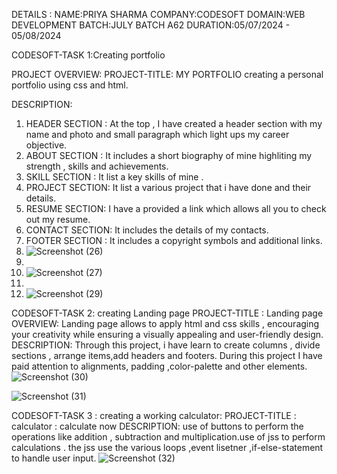 DETAILS :
NAME:PRIYA SHARMA
COMPANY:CODESOFT
DOMAIN:WEB DEVELOPMENT
BATCH:JULY BATCH A62
DURATION:05/07/2024 - 05/08/2024

CODESOFT-TASK 1:Creating portfolio

PROJECT OVERVIEW:
PROJECT-TITLE: MY PORTFOLIO
creating a personal portfolio using css and html.

DESCRIPTION:
1. HEADER SECTION : At the top , I have created a header section with my name and photo and small paragraph which light ups my career objective.
2. ABOUT SECTION : It includes a short biography of mine highliting my strength , skills and achievements.
3. SKILL SECTION : It list a key skills of mine .
4. PROJECT SECTION: It list a various project that i have done and their details.
5. RESUME SECTION: I have a provided a link which allows all you to check out my resume.
6. CONTACT SECTION: It includes the details of my contacts.
7. FOOTER SECTION :  It includes a copyright symbols and additional links.
8. ![Screenshot (26)](https://github.com/user-attachments/assets/ef59266f-b48e-43d3-9b7b-f91db3d5abae)
9. 
10. ![Screenshot (27)](https://github.com/user-attachments/assets/5029523b-d982-4398-9f30-a79aab8f5039)
11. 
12. ![Screenshot (29)](https://github.com/user-attachments/assets/0a385e14-2350-42a6-af5e-3b090e398e1d)



CODESOFT-TASK 2:  creating Landing page
PROJECT-TITLE : Landing page 
OVERVIEW:
Landing page allows to apply html and css skills , encouraging your creativity while ensuring a visually appealing and user-friendly design.
DESCRIPTION:
Through this project, i have learn to create columns , divide sections , arrange items,add headers and footers. During this project I have paid attention to alignments, padding ,color-palette and other elements.
![Screenshot (30)](https://github.com/user-attachments/assets/1966da96-a029-42b7-a243-793bfabb9845)

![Screenshot (31)](https://github.com/user-attachments/assets/4e3c5774-7b85-44d4-b04e-3d8799958a0d)



CODESOFT-TASK 3 : creating a working calculator:
PROJECT-TITLE : calculator : calculate now 
DESCRIPTION: use of buttons to perform the operations like addition , subtraction and multiplication.use of jss to perform calculations . the jss use the various loops ,event lisetner ,if-else-statement to handle user input.
![Screenshot (32)](https://github.com/user-attachments/assets/a0af0c01-94e8-4f4d-bc89-a669d8851002)

